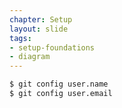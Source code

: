 ```yaml
---
chapter: Setup
layout: slide
tags:
- setup-foundations
- diagram
---
```


```bash
$ git config user.name
$ git config user.email
```
